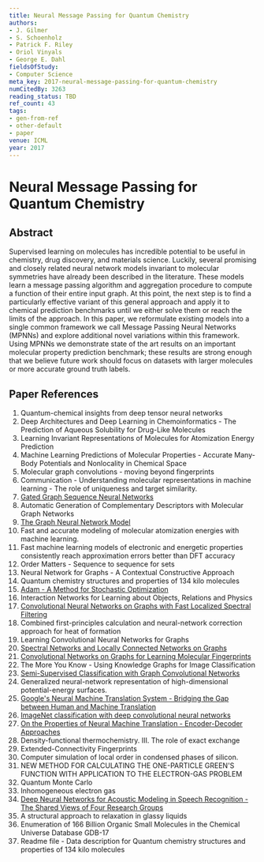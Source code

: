```yaml
---
title: Neural Message Passing for Quantum Chemistry
authors:
- J. Gilmer
- S. Schoenholz
- Patrick F. Riley
- Oriol Vinyals
- George E. Dahl
fieldsOfStudy:
- Computer Science
meta_key: 2017-neural-message-passing-for-quantum-chemistry
numCitedBy: 3263
reading_status: TBD
ref_count: 43
tags:
- gen-from-ref
- other-default
- paper
venue: ICML
year: 2017
---
```


# Neural Message Passing for Quantum Chemistry

## Abstract

Supervised learning on molecules has incredible potential to be useful in chemistry, drug discovery, and materials science. Luckily, several promising and closely related neural network models invariant to molecular symmetries have already been described in the literature. These models learn a message passing algorithm and aggregation procedure to compute a function of their entire input graph. At this point, the next step is to find a particularly effective variant of this general approach and apply it to chemical prediction benchmarks until we either solve them or reach the limits of the approach. In this paper, we reformulate existing models into a single common framework we call Message Passing Neural Networks (MPNNs) and explore additional novel variations within this framework. Using MPNNs we demonstrate state of the art results on an important molecular property prediction benchmark; these results are strong enough that we believe future work should focus on datasets with larger molecules or more accurate ground truth labels.

## Paper References

1. Quantum-chemical insights from deep tensor neural networks
2. Deep Architectures and Deep Learning in Chemoinformatics - The Prediction of Aqueous Solubility for Drug-Like Molecules
3. Learning Invariant Representations of Molecules for Atomization Energy Prediction
4. Machine Learning Predictions of Molecular Properties - Accurate Many-Body Potentials and Nonlocality in Chemical Space
5. Molecular graph convolutions - moving beyond fingerprints
6. Communication - Understanding molecular representations in machine learning - The role of uniqueness and target similarity.
7. [Gated Graph Sequence Neural Networks](2016-gated-graph-sequence-neural-networks)
8. Automatic Generation of Complementary Descriptors with Molecular Graph Networks
9. [The Graph Neural Network Model](2009-the-graph-neural-network-model)
10. Fast and accurate modeling of molecular atomization energies with machine learning.
11. Fast machine learning models of electronic and energetic properties consistently reach approximation errors better than DFT accuracy
12. Order Matters - Sequence to sequence for sets
13. Neural Network for Graphs - A Contextual Constructive Approach
14. Quantum chemistry structures and properties of 134 kilo molecules
15. [Adam - A Method for Stochastic Optimization](2015-adam-a-method-for-stochastic-optimization)
16. Interaction Networks for Learning about Objects, Relations and Physics
17. [Convolutional Neural Networks on Graphs with Fast Localized Spectral Filtering](2016-convolutional-neural-networks-on-graphs-with-fast-localized-spectral-filtering)
18. Combined first-principles calculation and neural-network correction approach for heat of formation
19. Learning Convolutional Neural Networks for Graphs
20. [Spectral Networks and Locally Connected Networks on Graphs](2014-spectral-networks-and-locally-connected-networks-on-graphs)
21. [Convolutional Networks on Graphs for Learning Molecular Fingerprints](2015-convolutional-networks-on-graphs-for-learning-molecular-fingerprints)
22. The More You Know - Using Knowledge Graphs for Image Classification
23. [Semi-Supervised Classification with Graph Convolutional Networks](2017-semi-supervised-classification-with-graph-convolutional-networks)
24. Generalized neural-network representation of high-dimensional potential-energy surfaces.
25. [Google's Neural Machine Translation System - Bridging the Gap between Human and Machine Translation](2016-google-s-neural-machine-translation-system-bridging-the-gap-between-human-and-machine-translation)
26. [ImageNet classification with deep convolutional neural networks](2012-imagenet-classification-with-deep-convolutional-neural-networks)
27. [On the Properties of Neural Machine Translation - Encoder-Decoder Approaches](2014-on-the-properties-of-neural-machine-translation-encoder-decoder-approaches)
28. Density-functional thermochemistry. III. The role of exact exchange
29. Extended-Connectivity Fingerprints
30. Computer simulation of local order in condensed phases of silicon.
31. NEW METHOD FOR CALCULATING THE ONE-PARTICLE GREEN'S FUNCTION WITH APPLICATION TO THE ELECTRON-GAS PROBLEM
32. Quantum Monte Carlo
33. Inhomogeneous electron gas
34. [Deep Neural Networks for Acoustic Modeling in Speech Recognition - The Shared Views of Four Research Groups](2012-deep-neural-networks-for-acoustic-modeling-in-speech-recognition-the-shared-views-of-four-research-groups)
35. A structural approach to relaxation in glassy liquids
36. Enumeration of 166 Billion Organic Small Molecules in the Chemical Universe Database GDB-17
37. Readme file - Data description for Quantum chemistry structures and properties of 134 kilo molecules
